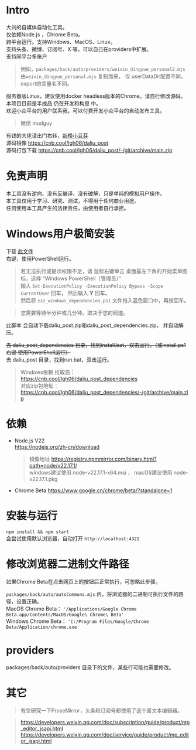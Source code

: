 # Intro  
大刘的自媒体自动化工具。  
仅依赖Node.js ，Chrome Beta。  
跨平台运行。支持Windows、MacOS、Linux。  
支持头条、微博、订阅号、X 等，可以自己在providers中扩展。  
支持同平台多账户  
> 例如，`packages/back/auto/providers/weixin_dingyue_personal2.mjs` 由`weixin_dingyue_personal.mjs` 复制而来，
> 仅 userDataDir配置不同， export的变量名不同。  

服务器版Linux，建议使用docker headless版本的Chrome。请自行修改源码。  
本项目目前是半成品 仍在开发和构思 中。  
欢迎小众平台的用户联系我，可以付费开发小众平台的自动发布工具。  
> 微信 mudguy  

有钱的大佬请出门右转，[新榜小豆芽](https://d.newrank.cn/)  
源码镜像 https://cnb.cool/lgh06/daliu_post  
源码打包下载 https://cnb.cool/lgh06/daliu_post/-/git/archive/main.zip
# 免责声明  
本工具没有逆向、没有反编译、没有破解，只是单纯的模拟用户操作。  
本工具仅用于学习、研究、测试，不得用于任何商业用途。  
任何使用本工具产生的法律责任，由使用者自行承担。  
# Windows用户极简安装  
下载 [此文件](https://cnb.cool/lgh06/daliu_post/-/git/raw/main/zzz_windows_dependencies.ps1?download=true)  
右键，使用PowerShell运行。  

> 若无法执行或提示权限不足，请 鼠标右键单击 桌面最左下角的开始菜单图标，选择 “Windows PowerShell（管理员）”  
输入 `Set-ExecutionPolicy -ExecutionPolicy Bypass -Scope CurrentUser` 回车， 然后输入 **Y** 回车。  
然后将 `zzz_windows_dependencies.ps1` 文件拖入蓝色窗口中，再按回车。  

> 您需要等待半分钟或几分钟。取决于您的网速。  

此脚本 会自动下载daliu_post.zip和daliu_post_dependencies.zip， 并自动解压。  

~~去 daliu_post_dependencies 目录，找到install.bat，双击运行。（或install.ps1 右键 使用PowerShell运行）~~  
去 daliu_post 目录，找到run.bat，双击运行。  

> Windows依赖 拉取自： https://cnb.cool/lgh06/daliu_post_dependencies  
> 对应zip包地址：https://cnb.cool/lgh06/daliu_post_dependencies/-/git/archive/main.zip

# 依赖  
- Node.js V22  
  https://nodejs.org/zh-cn/download    
  > 镜像地址 https://registry.npmmirror.com/binary.html?path=node/v22.17.1/  
  > windows建议使用 node-v22.17.1-x64.msi ， macOS建议使用 node-v22.17.1.pkg  
- Chrome Beta https://www.google.cn/chrome/beta/?standalone=1  

# 安装与运行  
`npm install && npm start`  
会尝试使用默认浏览器，自动打开 `http://localhost:4321`  

# 修改浏览器二进制文件路径  

如果Chrome Beta在点击网页上的按钮后正常执行，可忽略此步骤。  

`packages/back/auto/autoCommons.mjs` 内，将浏览器的二进制可执行文件的路径，设置正确。  
MacOS Chrome Beta： `'/Applications/Google Chrome Beta.app/Contents/MacOS/Google\ Chrome\ Beta'`  
Windows Chrome Beta： `'C:/Program Files/Google/Chrome Beta/Application/chrome.exe'`  

# providers  
packages/back/auto/providers 目录下的文件，某些行可能也需要修改。  

# 其它
> 有空研究一下ProseMirror，头条和订阅号都使用了这个富文本编辑器。  

> https://developers.weixin.qq.com/doc/subscription/guide/product/mp_editor_jsapi.html  
> https://developers.weixin.qq.com/doc/service/guide/product/mp_editor_jsapi.html  
